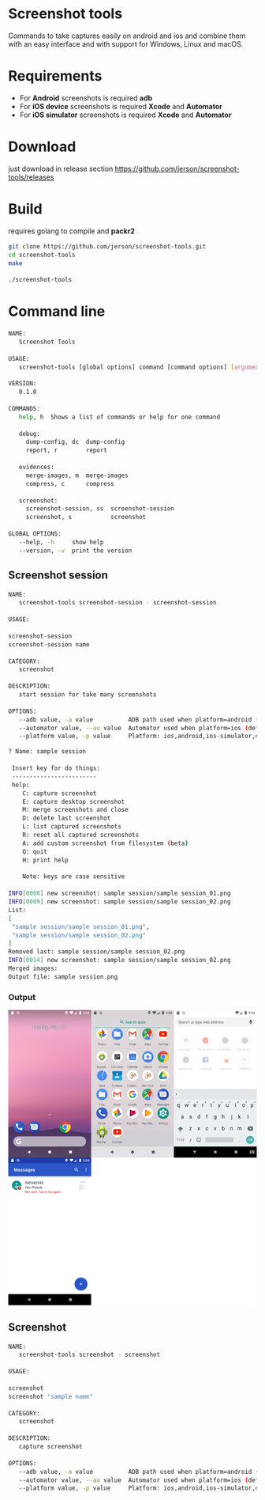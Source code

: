 # Screenshot tools

Commands to take captures easily on android and ios and combine them with an easy interface and with support for Windows, Linux and macOS.

# Requirements

- For **Android** screenshots is required **adb**
- For **iOS device** screenshots is required **Xcode** and **Automator**
- For **iOS simulator** screenshots is required **Xcode** and **Automator**

# Download

just download in release section https://github.com/jerson/screenshot-tools/releases

# Build

requires golang to compile and **packr2**

```bash
git clone https://github.com/jerson/screenshot-tools.git
cd screenshot-tools
make

./screenshot-tools
```

# Command line

```bash
NAME:
   Screenshot Tools

USAGE:
   screenshot-tools [global options] command [command options] [arguments...]

VERSION:
   0.1.0

COMMANDS:
   help, h  Shows a list of commands or help for one command

   debug:
     dump-config, dc  dump-config
     report, r        report

   evidences:
     merge-images, m  merge-images
     compress, c      compress

   screenshot:
     screenshot-session, ss  screenshot-session
     screenshot, s           screenshot

GLOBAL OPTIONS:
   --help, -h     show help
   --version, -v  print the version

```

## Screenshot session

```bash
NAME:
   screenshot-tools screenshot-session - screenshot-session

USAGE:

screenshot-session
screenshot-session name

CATEGORY:
   screenshot

DESCRIPTION:
   start session for take many screenshots

OPTIONS:
   --adb value, -a value          ADB path used when platform=android (default: "adb")
   --automator value, --au value  Automator used when platform=ios (default: "/usr/bin/automator")
   --platform value, -p value     Platform: ios,android,ios-simulator,desktop (default: "android")

```

```bash
? Name: sample session

 Insert key for do things:
 ------------------------
 help:
	C: capture screenshot
	E: capture desktop screenshot
	M: merge screenshots and close
	D: delete last screenshot
	L: list captured screenshots
	R: reset all captured screenshots
	A: add custom screenshot from filesystem (beta)
	Q: quit
	H: print help

	Note: keys are case sensitive

INFO[0008] new screenshot: sample session/sample session_01.png
INFO[0009] new screenshot: sample session/sample session_02.png
List:
[
 "sample session/sample session_01.png",
 "sample session/sample session_02.png"
]
Removed last: sample session/sample session_02.png
INFO[0014] new screenshot: sample session/sample session_02.png
Merged images:
Output file: sample session.png

```

### Output

![Sample output](./docs/output_session.png)

## Screenshot

```bash
NAME:
   screenshot-tools screenshot - screenshot

USAGE:

screenshot
screenshot "sample name"

CATEGORY:
   screenshot

DESCRIPTION:
   capture screenshot

OPTIONS:
   --adb value, -a value          ADB path used when platform=android (default: "adb")
   --automator value, --au value  Automator used when platform=ios (default: "/usr/bin/automator")
   --platform value, -p value     Platform: ios,android,ios-simulator,desktop (default: "android")

```

